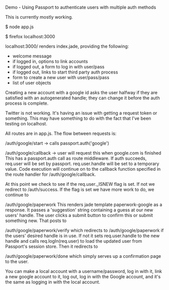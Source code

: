 Demo - Using Passport to authenticate users with multiple auth methods

This is currently mostly working. 

$ node app.js

$ firefox localhost:3000

localhost:3000/ renders index.jade, providing the following:

* welcome message
* if logged in, options to link accounts
* if logged out, a form to log in with user/pass
* if logged out, links to start third party auth process
* form to create a new user with user/pass/pass
* list of user objects

Creating a new account with a google id asks the user halfway if they are
satisfied with an autogenerated handle; they can change it before the auth
process is complete.

Twitter is not working. It's having an issue with getting a request token or
something. This may have something to do with the fact that I've been testing 
on localhost.

All routes are in app.js. The flow between requests is:

/auth/google/start -> calls passport.auth('google') 

/auth/google/callback -> user will request this when google.com is finished
  This has a passport.auth call as route middleware. If auth succeeds, 
  req.user will be set by passport. req.user.handle will be set to a temporary
  value. Code execution will continue on to the callback function specified in 
  the route handler for /auth/google/callback.

  At this point we check to see if the req.user._ISNEW flag is set. If not we 
  redirect to /auth/success. If the flag is set we have more work to do, we 
  continue to

/auth/google/paperwork
  This renders jade template paperwork-google as a response. It passes a
  'suggestion' string containing a guess at our new users' handle. The user
  clicks a submit button to confirm this or submit something new. That posts to

/auth/google/paperwork/verify
  which redirects to /auth/google/paperwork if the users' desired handle is in 
  use. If not it sets req.user.handle to the new handle and calls 
  req.logIn(req.user) to load the updated user from Passport's session store. 
  Then it redirects to 

/auth/google/paperwork/done
  which simply serves up a confirmation page to the user.


You can make a local account with a username/password, log in with it, link a
new google account to it, log out, log in with the Google account, and it's the
same as logging in with the local account.
  
  
  
  
